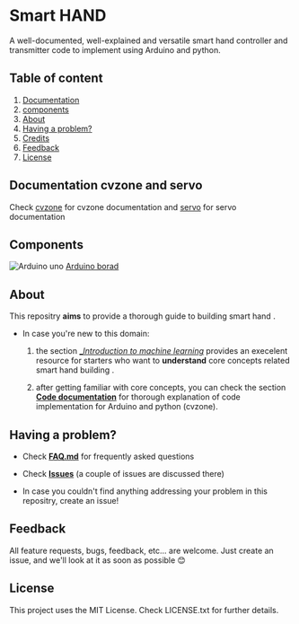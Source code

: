 # Smart HAND
A well-documented, well-explained and versatile smart hand controller and transmitter code
to implement using Arduino and python.

## Table of content
 1. [Documentation](#documentation)
 2. [components](#components)
 3. [About](#about)
 4. [Having a problem?](#having-a-problem-?)
 5. [Credits](#credits)
 6. [Feedback](#feedback)
 7. [License](#license)
 
## Documentation cvzone and servo 
Check [cvzone](https://github.com/cvzone/cvzone/blob/master/README.md) for cvzone documentation and 
[servo](https://www.arduino.cc/reference/en/libraries/servo/) for servo documentation

## Components
![Arduino uno](https://ce8dc832c.cloudimg.io/v7/_cdn_/CA/56/60/00/0/419244_1.jpg?width=640&height=480&wat=1&wat_url=_tme-wrk_%2Ftme_new.png&wat_scale=100p&ci_sign=24d4ccb4cea9fae38374e652ced53fe25cc43baa)
[Arduino borad](https://github.com/cvzone/cvzone/blob/master/README.md) 


## About
This repositry __aims__ to provide a thorough guide to building smart hand .
- In case you're new to this domain:
  1. the section [__Introduction to machine learning_]() provides an execelent
resource for starters who want to __understand__ core concepts related smart hand building .

  2. after getting familiar with core concepts, you can check the section [__Code documentation__]()
for thorough explanation of code implementation for Arduino and python (cvzone).

## Having a problem?
- Check [__FAQ.md__]() for frequently asked questions
- Check [__Issues__]() (a couple of issues are discussed there)

- In case you couldn't find anything addressing your problem in this repositry, create an issue!

## Feedback
All feature requests, bugs, feedback, etc... are welcome. Just create an issue, and we'll look at it as soon as possible 😊

## License
This project uses the MIT License. Check LICENSE.txt for further details.

